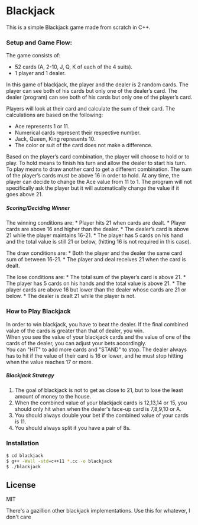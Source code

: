 # Blackjack

This is a simple Blackjack game made from scratch in C++.

### Setup and Game Flow:
The game consists of: 
  * 52 cards (A, 2-10, J, Q, K of each of the 4 suits).
  * 1 player and 1 dealer.

In this game of blackjack, the player and the dealer is 2 random cards.
The player can see both of his cards but only one of the dealer’s card.
The dealer (program) can see both of his cards but only one of the player’s card.

Players will look at their card and calculate the sum of their card. The calculations are based on the following:
  * Ace represents 1 or 11.
  * Numerical cards represent their respective number.
  * Jack, Queen, King represents 10.
  * The color or suit of the card does not make a difference.

Based on the player’s card combination, the player will choose to hold or to play.
To hold means to finish his turn and allow the dealer to start his turn.
To play means to draw another card to get a different combination.
The sum of the player’s cards must be above 16 in order to hold.
At any time, the player can decide to change the Ace value from 11 to 1.
The program will not specifically ask the player but it will automatically change the value if it goes above 21.

##### Scoring/Deciding Winner
  The winning conditions are:
    * Player hits 21 when cards are dealt.
    * Player cards are above 16 and higher than the dealer.
    * The dealer’s card is above 21 while the player maintains 16-21.
    * The player has 5 cards on his hand and the total value is still 21 or below, (hitting 16 is not required in this case).

  The draw conditions are:
    * Both the player and the dealer the same card sum of between 16-21.
    * The player and deal receives 21 when the card is dealt.

  The lose conditions are:
    * The total sum of the player’s card is above 21.
    * The player has 5 cards on his hands and the total value is above 21.
    * The player cards are above 16 but lower than the dealer whose cards are 21 or below.
    * The dealer is dealt 21 while the player is not.

### How to Play Blackjack
In order to win blackjack, you have to beat the dealer. If the final combined value of the cards is greater than that of dealer, you win.  
When you see the value of your blackjack cards and the value of one of the cards of the dealer, you can adjust your bets accordingly.  
You can "HIT" to add more cards and "STAND" to stop. The dealer always has to hit if the value of their card is 16 or lower, and he must stop hitting when the value reaches 17 or more.

##### Blackjack Strategy
1. The goal of blackjack is not to get as close to 21, but to lose the least amount of money to the house.
2. When the combined value of your blackjack cards is 12,13,14 or 15, you should only hit when when the dealer's face-up card is 7,8,9,10 or A.
3. You should always double your bet if the combined value of your cards is 11.
4. You should always split if you have a pair of 8s.

### Installation

```sh
$ cd blackjack
$ g++ -Wall -std=c++11 *.cc -o blackjack
$ ./blackjack
```

License
----

MIT

There's a gazillion other blackjack implementations. Use this for whatever, I don't care

